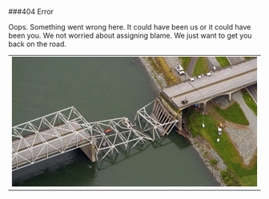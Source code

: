 ﻿
###404 Error

Oops.  Something went wrong here.  It could have been us or it could have been you.  We not worried about assigning blame.  We just want to get you back on the road.

<table>
<tr><td>
<img src="https://raw.githubusercontent.com/Obrary/public-site-assets/master/404/images/404-Bridge-800x425.jpg" alt="Obrary 404">
</td></tr>
<table>

